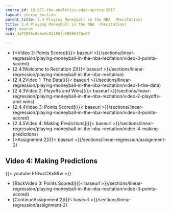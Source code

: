 ```yaml
---
course_id: 15-071-the-analytics-edge-spring-2017
layout: course_section
parent_title: 2.4 Playing Moneyball in the NBA  (Recitation)
title: 2.4 Playing Moneyball in the NBA  (Recitation)
type: course
uid: 4a72056c6bbe0c01489fb7068637be07

---
```


*   [<Video 3: Points Scored]({{< baseurl >}}/sections/linear-regression/playing-moneyball-in-the-nba-recitation/video-3-points-scored)
*   [2.4.1Welcome to Recitation 2]({{< baseurl >}}/sections/linear-regression/playing-moneyball-in-the-nba-recitation)
*   [2.4.2Video 1: The Data]({{< baseurl >}}/sections/linear-regression/playing-moneyball-in-the-nba-recitation/video-1-the-data)
*   [2.4.3Video 2: Playoffs and Wins]({{< baseurl >}}/sections/linear-regression/playing-moneyball-in-the-nba-recitation/video-2-playoffs-and-wins)
*   [2.4.4Video 3: Points Scored]({{< baseurl >}}/sections/linear-regression/playing-moneyball-in-the-nba-recitation/video-3-points-scored)
*   [2.4.5Video 4: Making Predictions]({{< baseurl >}}/sections/linear-regression/playing-moneyball-in-the-nba-recitation/video-4-making-predictions)
*   [\>Assignment 2]({{< baseurl >}}/sections/linear-regression/assignment-2)

Video 4: Making Predictions
---------------------------

{{< youtube E16wcCKx89w >}}

*   [BackVideo 3: Points Scored]({{< baseurl >}}/sections/linear-regression/playing-moneyball-in-the-nba-recitation/video-3-points-scored)
*   [ContinueAssignment 2]({{< baseurl >}}/sections/linear-regression/assignment-2)
